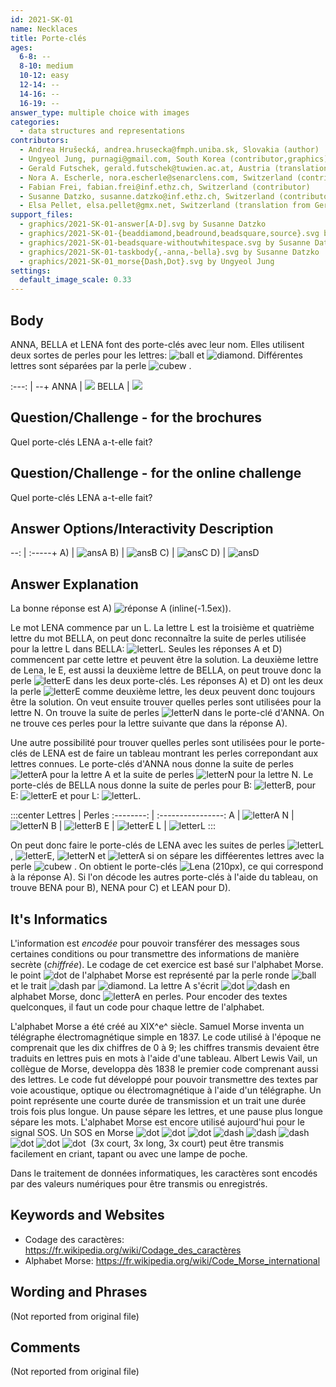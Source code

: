 ```yaml
---
id: 2021-SK-01
name: Necklaces
title: Porte-clés
ages:
  6-8: --
  8-10: medium
  10-12: easy
  12-14: --
  14-16: --
  16-19: --
answer_type: multiple choice with images
categories:
  - data structures and representations
contributors:
  - Andrea Hrušecká, andrea.hrusecka@fmph.uniba.sk, Slovakia (author)
  - Ungyeol Jung, purnagi@gmail.com, South Korea (contributor,graphics)
  - Gerald Futschek, gerald.futschek@tuwien.ac.at, Austria (translation from English into German)
  - Nora A. Escherle, nora.escherle@senarclens.com, Switzerland (contributor)
  - Fabian Frei, fabian.frei@inf.ethz.ch, Switzerland (contributor)
  - Susanne Datzko, susanne.datzko@inf.ethz.ch, Switzerland (contributor, graphics)
  - Elsa Pellet, elsa.pellet@gmx.net, Switzerland (translation from German into French)
support_files:
  - graphics/2021-SK-01-answer[A-D].svg by Susanne Datzko
  - graphics/2021-SK-01-{beaddiamond,beadround,beadsquare,source}.svg by Susanne Datzko
  - graphics/2021-SK-01-beadsquare-withoutwhitespace.svg by Susanne Datzko
  - graphics/2021-SK-01-taskbody{,-anna,-bella}.svg by Susanne Datzko
  - graphics/2021-SK-01_morse{Dash,Dot}.svg by Ungyeol Jung
settings:
  default_image_scale: 0.33
---
```



## Body

ANNA, BELLA et LENA font des porte-clés avec leur nom. Elles utilisent deux sortes de perles pour les lettres: ![ball] et ![diamond]. Différentes lettres sont séparées par la perle ![cubew] .

:---: | --+
ANNA  | ![](graphics/2021-SK-01-taskbody-anna.svg)
BELLA | ![](graphics/2021-SK-01-taskbody-bella.svg)

[ball]:    graphics/2021-SK-01-beadround.svg "boule (20px)"
[diamond]: graphics/2021-SK-01-beaddiamond.svg "diamant (20px)"
[cubew]:   graphics/2021-SK-01-beadsquare-withoutwhitespace.svg "cube (10px inline(+0.5ex))"
[cube]:    graphics/2021-SK-01-beadsquare.svg "cube (8px inline(+0.8ex))"

## Question/Challenge - for the brochures

Quel porte-clés LENA a-t-elle fait?


## Question/Challenge - for the online challenge

Quel porte-clés LENA a-t-elle fait?


## Answer Options/Interactivity Description

--: | :-----+
 A) | ![ansA]
 B) | ![ansB]
 C) | ![ansC]
 D) | ![ansD]


[ansA]: graphics/2021-SK-01-answerA.svg "réponse A"
[ansB]: graphics/2021-SK-01-answerB.svg "réponse B"
[ansC]: graphics/2021-SK-01-answerC.svg "réponse C"
[ansD]: graphics/2021-SK-01-answerD.svg "réponse D"


## Answer Explanation

La bonne réponse est A) ![](graphics/2021-SK-01-answerA.svg "réponse A (inline(-1.5ex))").

Le mot LENA commence par un L. La lettre L est la troisième et quatrième lettre du mot BELLA, on peut donc reconnaître la suite de perles  utilisée pour la lettre L dans BELLA: ![letterL]. Seules les réponses A et D) commencent par cette lettre et peuvent être la solution. La deuxième lettre de Lena, le E, est aussi la deuxième lettre de BELLA, on peut trouve donc la perle ![letterE] dans les deux porte-clés. Les réponses A) et D) ont les deux la perle ![letterE] comme deuxième lettre, les deux peuvent donc toujours être la solution. On veut ensuite trouver quelles perles sont utilisées pour la lettre N. On trouve la suite de perles ![letterN] dans le porte-clé d'ANNA. On ne trouve ces perles pour la lettre suivante que dans la réponse A).

Une autre possibilité pour trouver quelles perles sont utilisées pour le porte-clés de LENA est de faire un tableau montrant les perles correpondant aux lettres connues. Le porte-clés d'ANNA nous donne la suite de perles ![letterA] pour la lettre A et la suite de perles ![letterN] pour la lettre N. Le porte-clés de BELLA nous donne la suite de perles pour B: ![letterB], pour E: ![letterE] et pour L: ![letterL].

:::center
 Lettres   | Perles
:--------: | :----------------:
    A      | ![letterA]
    N      | ![letterN]
    B      | ![letterB]
    E      | ![letterE]
    L      | ![letterL]
:::

[letterA]: graphics/2021-SK-01-letterA.svg "Buchstabe A (35px)"
[letterB]: graphics/2021-SK-01-letterB.svg "Buchstabe B (79px)"
[letterL]: graphics/2021-SK-01-letterL.svg "Buchstabe L (79px)"
[letterN]: graphics/2021-SK-01-letterN.svg "Buchstabe N (35px)"
[letterE]: graphics/2021-SK-01-beadround.svg "Buchstabe E (20px)"

On peut donc faire le porte-clés de LENA avec les suites de perles ![letterL], ![letterE], ![letterN] et ![letterA] si on sépare les difféerentes lettres avec la perle ![cubew] . On obtient le porte-clés ![](graphics/2021-SK-01-solution-lena.svg "Lena (210px)"), ce qui correspond à la réponse A). Si l'on décode les autres porte-clés à l'aide du tableau, on trouve BENA pour B), NENA pour C) et LEAN pour D).


## It's Informatics

L'information est _encodée_ pour pouvoir transférer des messages sous certaines conditions ou pour transmettre des informations de manière secrète (_chiffrée_). Le codage de cet exercice est basé sur l'alphabet Morse. le point ![dot] de l'alphabet Morse est représenté par la perle ronde ![ball] et le trait ![dash] par ![diamond]. La lettre A s'écrit ![dot]&nbsp;![dash] en alphabet Morse, donc ![letterA] en perles. Pour encoder des textes quelconques, il faut un code pour chaque lettre de l'alphabet.

L'alphabet Morse a été créé au XIX^e^ siècle. Samuel Morse inventa un télégraphe électromagnétique simple en 1837. Le code utilisé à l'époque ne comprenait que les dix chiffres de 0 à 9; les chiffres transmis devaient être traduits en lettres puis en mots à l'aide d'une tableau. Albert Lewis Vail, un collègue de Morse, developpa dès 1838 le premier code comprenant aussi des lettres. Le code fut développé pour pouvoir transmettre des textes par voie acoustique, optique ou électromagnétique à l'aide d'un télégraphe. Un point représente une courte durée de transmission et un trait une durée trois fois plus longue. Un pause sépare les lettres, et une pause plus longue sépare les mots. L'alphabet Morse est encore utilisé aujourd'hui pour le signal SOS. Un SOS en Morse ![dot]&nbsp;![dot]&nbsp;![dot]&nbsp;![dash]&nbsp;![dash]&nbsp;![dash]&nbsp;![dot]&nbsp;![dot]&nbsp;![dot]&nbsp; (3x court, 3x long, 3x court) peut être transmis facilement en criant, tapant ou avec une lampe de poche. 

Dans le traitement de données informatiques, les caractères sont encodés par des valeurs numériques pour être transmis ou enregistrés.


[dot]:  graphics/2021-SK-01_morseDot.svg  "point Morse (5px inline(+0.7ex))"
[dash]: graphics/2021-SK-01_morseDash.svg "trait Morse (10px inline(+0.7ex))"

## Keywords and Websites

 - Codage des caractères: https://fr.wikipedia.org/wiki/Codage_des_caractères
 - Alphabet Morse: https://fr.wikipedia.org/wiki/Code_Morse_international


## Wording and Phrases

(Not reported from original file)


## Comments

(Not reported from original file)
